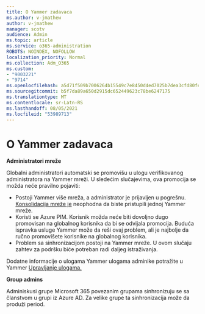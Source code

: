 ```yaml
---
title: O Yammer zadavaca
ms.author: v-jmathew
author: v-jmathew
manager: scotv
audience: Admin
ms.topic: article
ms.service: o365-administration
ROBOTS: NOINDEX, NOFOLLOW
localization_priority: Normal
ms.collection: Adm_O365
ms.custom:
- "9003221"
- "9714"
ms.openlocfilehash: a5d71f509b7006264b15549c7e8450d4ed7025b7dea3cfd80fe6f0fdf50b0b9c
ms.sourcegitcommit: b5f7da89a650d2915dc652449623c78be6247175
ms.translationtype: MT
ms.contentlocale: sr-Latn-RS
ms.lasthandoff: 08/05/2021
ms.locfileid: "53989713"
---
```

# <a name="about-yammer-admins"></a>O Yammer zadavaca

**Administratori mreže**

Globalni administratori automatski se promovišu u ulogu verifikovanog administratora na Yammer mreži. U sledećim slučajevima, ova promocija se možda neće pravilno pojaviti:

- Postoji Yammer više mreža, a administrator je prijavljen u pogrešnu. [Konsolidacija mreže je](https://docs.microsoft.com/yammer/configure-your-yammer-network/consolidate-multiple-yammer-networks) neophodna da biste pristupili jednoj Yammer mreže.
- Koristi se Azure PIM. Korisnik možda neće biti dovoljno dugo promovisan na globalnog korisnika da bi se odvijala promocija. Buduća ispravka usluge Yammer može da reši ovaj problem, ali je najbolje da ručno promovišete korisnike na globalnog korisnika.
- Problem sa sinhronizacijom postoji na Yammer mreže. U ovom slučaju zahtev za podršku biće potreban radi daljeg istraživanja.

Dodatne informacije o ulogama Yammer ulogama adminike potražite u Yammer [Upravljanje ulogama.](https://docs.microsoft.com/yammer/manage-yammer-users/manage-yammer-admins)

**Group admins**

Adminiskusi grupe Microsoft 365 povezanim grupama sinhronizuju se sa članstvom u grupi iz Azure AD. Za velike grupe ta sinhronizacija može da produži period.
